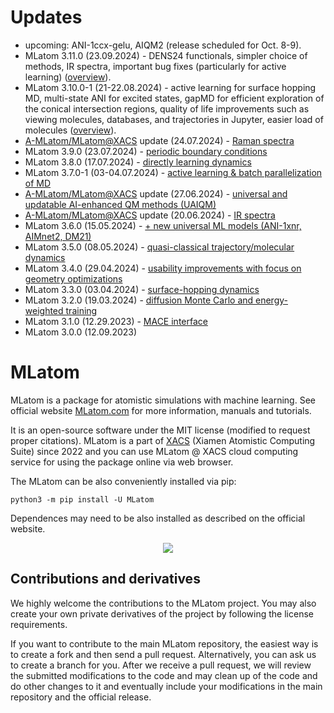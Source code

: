 # Updates

- upcoming: ANI-1ccx-gelu, AIQM2 (release scheduled for Oct. 8-9).
- MLatom 3.11.0 (23.09.2024) - DENS24 functionals, simpler choice of methods, IR spectra, important bug fixes (particularly for active learning) ([overview](https://xacs.xmu.edu.cn/docs/mlatom/releases.html#mlatom-3-11-0)).
- MLatom 3.10.0-1 (21-22.08.2024) - active learning for surface hopping MD, multi-state ANI for excited states, gapMD for efficient exploration of the conical intersection regions, quality of life improvements such as viewing molecules, databases, and trajectories in Jupyter, easier load of molecules ([overview](https://xacs.xmu.edu.cn/docs/mlatom/releases.html#mlatom-3-10-0)).
- [A-MLatom/MLatom\@XACS](https://xacs.xmu.edu.cn/docs/mlatom/a-mlatom-xacs.html) update (24.07.2024) - [Raman spectra](https://xacs.xmu.edu.cn/docs/mlatom/tutorial_raman.html)
- MLatom 3.9.0 (23.07.2024) - [periodic boundary conditions](https://xacs.xmu.edu.cn/docs/mlatom/releases.html#mlatom-3-9-0)
- MLatom 3.8.0 (17.07.2024) - [directly learning dynamics](https://xacs.xmu.edu.cn/docs/mlatom/releases.html#mlatom-3-8-0)
- MLatom 3.7.0-1 (03-04.07.2024) - [active learning & batch parallelization of MD](https://xacs.xmu.edu.cn/docs/mlatom/releases.html#mlatom-3-7-0-3-7-1)
- [A-MLatom/MLatom\@XACS](https://xacs.xmu.edu.cn/docs/mlatom/a-mlatom-xacs.html) update (27.06.2024) - [universal and updatable AI-enhanced QM methods (UAIQM)](https://xacs.xmu.edu.cn/docs/mlatom/tutorial_uaiqm.html)
- [A-MLatom/MLatom\@XACS](https://xacs.xmu.edu.cn/docs/mlatom/a-mlatom-xacs.html) update (20.06.2024) - [IR spectra](https://xacs.xmu.edu.cn/docs/mlatom/tutorial_ir.html)
- MLatom 3.6.0 (15.05.2024) - [+ new universal ML models (ANI-1xnr, AIMnet2, DM21)](https://xacs.xmu.edu.cn/docs/mlatom/releases.html#mlatom-3-6-0)
- MLatom 3.5.0 (08.05.2024) - [quasi-classical trajectory/molecular dynamics](https://xacs.xmu.edu.cn/docs/mlatom/releases.html#mlatom-3-5-0)
- MLatom 3.4.0 (29.04.2024) - [usability improvements with focus on geometry optimizations](https://xacs.xmu.edu.cn/docs/mlatom/releases.html#mlatom-3-4-0)
- MLatom 3.3.0 (03.04.2024) - [surface-hopping dynamics](https://mlatom.com/docs/releases.html#mlatom-3-3-0)
- MLatom 3.2.0 (19.03.2024) - [diffusion Monte Carlo and energy-weighted training](http://mlatom.com/docs/releases.html#mlatom-3-2-0)
- MLatom 3.1.0 (12.29.2023) - [MACE interface](http://mlatom.com/releases/#Version_31)
- MLatom 3.0.0 (12.09.2023)

# MLatom

MLatom is a package for atomistic simulations with machine learning.
See official website [MLatom.com](http://mlatom.com) for more information, manuals and tutorials.

It is an open-source software under the MIT license (modified to request proper citations).
MLatom is a part of [XACS](http://XACScloud.com/) (Xiamen Atomistic Computing Suite) since 2022 and you can use MLatom @ XACS cloud computing service for using the package online via web browser.

The MLatom can be also conveniently installed via pip:

`python3 -m pip install -U MLatom`

Dependences may need to be also installed as described on the official website.

<p align="center"><img src="http://mlatom.com/docs/_images/image1.png"/></p>

## Contributions and derivatives

We highly welcome the contributions to the MLatom project. You may also create your own private derivatives of the project by following the license requirements.

If you want to contribute to the main MLatom repository, the easiest way is to create a fork and then send a pull request. Alternatively, you can ask us to create a branch for you. After we receive a pull request, we will review the submitted modifications to the code and may clean up of the code and do other changes to it and eventually include your modifications in the main repository and the official release.
